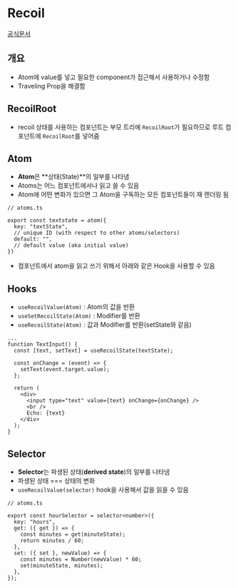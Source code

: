 # Recoil

[공식문서](https://recoiljs.org/ko/docs/introduction/getting-started/)

## 개요

- Atom에 value를 넣고 필요한 component가 접근해서 사용하거나 수정함
- Traveling Prop을 해결함

## RecoilRoot

- recoil 상태를 사용하는 컴포넌트는 부모 트리에 `RecoilRoot`가 필요하므로 루트 컴포넌트에 `RecoilRoot`를 넣어줌

## Atom

- **Atom**은 **상태(State)**의 일부를 나타냄
- Atoms는 어느 컴포넌트에서나 읽고 쓸 수 있음
- Atom에 어떤 변화가 있으면 그 Atom을 구독하는 모든 컴포넌트들이 재 랜더링 됨

```
// atoms.ts

export const textstate = atom({
  key: "textState",
  // unique ID (with respect to other atoms/selectors)
  default: "",
  // default value (aka initial value)
})
```

- 컴포넌트에서 atom을 읽고 쓰기 위해서 아래와 같은 Hook을 사용할 수 있음

## Hooks

- `useRecoilValue(Atom)` : Atom의 값을 반환
- `useSetRecoilState(Atom)` : Modifier를 반환
- `useRecoilState(Atom)` : 값과 Modifier를 반환(setState와 같음)

```
...
function TextInput() {
  const [text, setText] = useRecoilState(textState);

  const onChange = (event) => {
    setText(event.target.value);
  };

  return (
    <div>
      <input type="text" value={text} onChange={onChange} />
      <br />
      Echo: {text}
    </div>
  );
}
```

## Selector

- **Selector**는 파생된 상태(**derived state**)의 일부를 나타냄
- 파생된 상태 === 상태의 변화
- `useRecoilValue(selector)` hook을 사용해서 값을 읽을 수 있음

```
// atoms.ts

export const hourSelector = selector<number>({
  key: "hours",
  get: ({ get }) => {
    const minutes = get(minuteState);
    return minutes / 60;
  },
  set: ({ set }, newValue) => {
    const minutes = Number(newValue) * 60;
    set(minuteState, minutes);
  },
});
```
